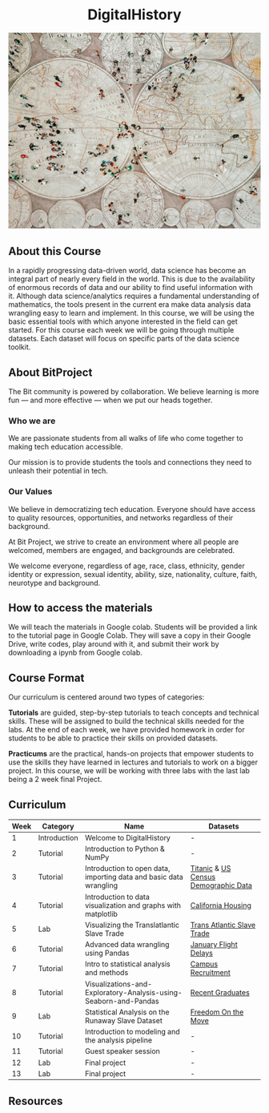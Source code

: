 

# <div align = "center">DigitalHistory</div>

![Cover Image](assets/DigitalHistoryCover.jpg)

## About this Course
In a rapidly progressing data-driven world, data science has become an integral part of nearly every field in the world. This is due to the availability of enormous records of data and our ability to find useful information with it. Although data science/analytics requires a fundamental understanding of mathematics, the tools present in the current era make data analysis data wrangling easy to learn and implement. In this course, we will be using the basic essential tools with which anyone interested in the field can get started. For this course each week we will be going through multiple datasets. Each dataset will focus on specific parts of the data science toolkit. 

## About BitProject

The Bit community is powered by collaboration. We believe learning is more fun — and more effective — when we put our heads together.

### Who we are
We are passionate students from all walks of life who come together to making tech education accessible.

Our mission is to provide students the tools and connections they need to unleash their potential in tech.
### Our Values
We believe in democratizing tech education. Everyone should have access to quality resources, opportunities, and networks regardless of their background.

At Bit Project, we strive to create an environment where all people are welcomed, members are engaged, and backgrounds are celebrated.

We welcome everyone, regardless of age, race, class, ethnicity, gender identity or expression, sexual identity, ability, size, nationality, culture, faith, neurotype and background.


## How to access the materials
We will teach the materials in Google colab. Students will be provided a link to the tutorial page in Google Colab. They will save a copy in their Google Drive, write codes, play around with it, and submit their work by downloading a ipynb from Google colab.

## Course Format
Our curriculum is centered around two types of categories:

**Tutorials** are guided, step-by-step tutorials to teach concepts and technical skills. These will be assigned to build the technical skills needed for the labs. At the end of each week, we have provided homework in order for students to be able to practice their skills on provided datasets.

**Practicums** are the practical, hands-on projects that empower students to use the skills they have learned in lectures and tutorials to work on a bigger project. In this course, we will be working with three labs with the last lab being a 2 week final Project.


## Curriculum
|Week|Category    |Name                                                              |Datasets
|----|------------|------------------------------------------------------------------|----------------------------------------------------------------------------------|
|1   |Introduction|Welcome to DigitalHistory                                  |-                                                                                 |
|2   |Tutorial    |Introduction to Python & NumPy                                    |-                                                                                 |
|3   |Tutorial    |Introduction to open data, importing data and basic data wrangling|[Titanic](https://www.kaggle.com/c/titanic/data) & [US Census Demographic Data](https://www.kaggle.com/muonneutrino/us-census-demographic-data)  |
|4   |Tutorial    |Introduction to data visualization and graphs with matplotlib    |[California Housing](https://www.kaggle.com/camnugent/california-housing-prices)  |         
|5   |Lab         |Visualizing the Translatlantic Slave Trade                        |[Trans Atlantic Slave Trade](https://www.slavevoyages.org/voyage/database)        |
|6   |Tutorial    |Advanced data wrangling using Pandas                              |[January Flight Delays](https://www.kaggle.com/divyansh22/flight-delay-prediction)|
|7   |Tutorial    |Intro to statistical analysis and methods                         |[Campus Recruitment](https://www.kaggle.com/benroshan/factors-affecting-campus-placement)                                                                                  |
|8   |Tutorial    |Visualizations-and-Exploratory-Analysis-using-Seaborn-and-Pandas                |[Recent Graduates](https://github.com/ShayanRiyaz/data/blob/master/college-majors/recent-grads.csv)                             |
|9   |Lab         |Statistical Analysis on the Runaway Slave Dataset                 |[Freedom On the Move](https://freedomonthemove.org/)                              |
|10  |Tutorial    |Introduction to modeling and the analysis pipeline            |-                                                                                 |
|11  |Tutorial    |Guest speaker session                      |-                                                                                 |
|12  |Lab         |Final project                                                     |-                                                                                 |
|13  |Lab         |Final project                                                     |-                                                                                 |
 

## Resources







